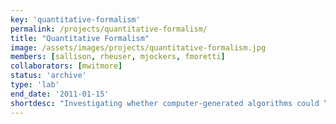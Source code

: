 ```yaml
---
key: 'quantitative-formalism'
permalink: /projects/quantitative-formalism/
title: "Quantitative Formalism"
image: /assets/images/projects/quantitative-formalism.jpg
members: [sallison, rheuser, mjockers, fmoretti]
collaborators: [mwitmore]
status: 'archive'
type: 'lab'
end_date: '2011-01-15'
shortdesc: "Investigating whether computer-generated algorithms could “recognize” literary genres."
---
```


